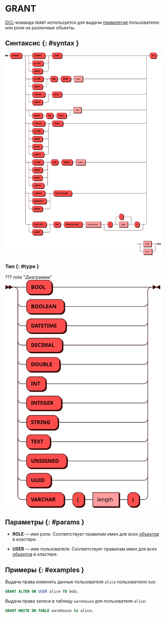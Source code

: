# GRANT

[DCL](dcl.md)-команда `GRANT` используется для выдачи
[привилегий](../../admin/access_control.md#privileges) пользователю
или роли на различные объекты.

## Синтаксис {: #syntax }

![GRANT privilege](../../images/ebnf/grant.svg)

### Тип {: #type }

??? note "Диаграмма"
    ![Type](../../images/ebnf/type.svg)

## Параметры {: #params }

* **ROLE** — имя роли. Соответствует правилам имен для всех
  [объектов](object.md) в кластере.

* **USER** — имя пользователя. Соответствует правилам имен для всех
  [объектов](object.md) в кластере.

## Примеры {: #examples }

Выдача права изменять данные пользователя `alice` пользователю `bob`:

```sql
GRANT ALTER ON USER alice TO bob;
```

Выдача права записи в таблицу `warehouse` для пользователя `alice`:

```sql
GRANT WRITE ON TABLE warehouse to alice;
```
